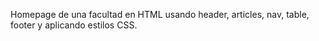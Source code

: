 Homepage de una facultad en HTML usando header, articles, nav, table, footer y aplicando estilos CSS.
